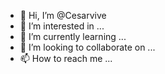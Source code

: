- 👋 Hi, I’m @Cesarvive
- 👀 I’m interested in ...
- 🌱 I’m currently learning ...
- 💞️ I’m looking to collaborate on ...
- 📫 How to reach me ...

<!---
Cesarvive/Cesarvive is a ✨ special ✨ repository because its `README.md` (this file) appears on your GitHub profile.
You can click the Preview link to take a look at your changes.
--->
